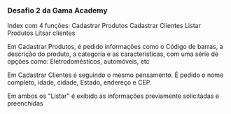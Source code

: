 ### Desafio 2 da Gama Academy


Index com 4 funções: 
Cadastrar Produtos
Cadastrar Clientes
Listar Produtos 
Litsar clientes

Em Cadastrar Produtos, é pedido informações como o Código de barras, a descrição do produto, a categoria e as características, com uma série de opções como: Eletrodomésticos, automóveis, etc

Em Cadastrar Clientes é seguindo o mesmo pensamento. É pedido o nome completo, idade, cidade, Estado, endereço e CEP.

Em ambos os "Listar" é exibido as informações previamente solicitadas e preenchidas
